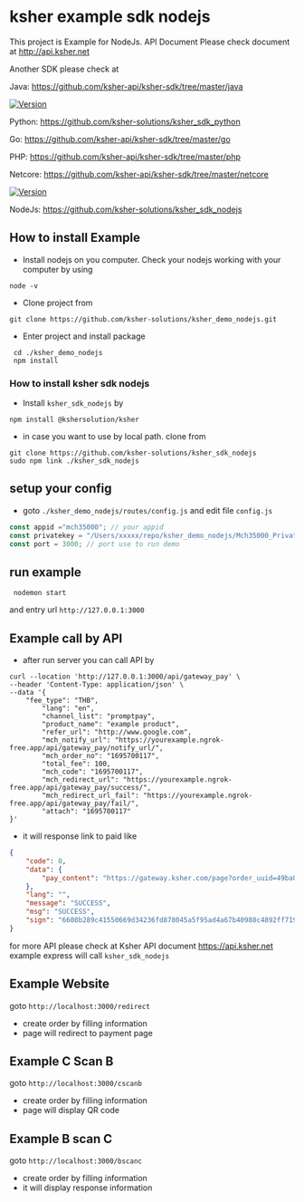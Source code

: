  
# ksher example sdk nodejs

This project is Example for NodeJs. API Document Please check document at http://api.ksher.net

Another SDK please check at

Java: https://github.com/ksher-api/ksher-sdk/tree/master/java

[![Version](https://img.shields.io/pypi/v/ksher)](https://pypi.org/project/ksher/)

Python: https://github.com/ksher-solutions/ksher_sdk_python

Go: https://github.com/ksher-api/ksher-sdk/tree/master/go

PHP: https://github.com/ksher-api/ksher-sdk/tree/master/php

Netcore: https://github.com/ksher-api/ksher-sdk/tree/master/netcore

[![Version](https://img.shields.io/npm/v/@kshersolution/ksher)](https://www.npmjs.com/package/@kshersolution/ksher)

NodeJs: https://github.com/ksher-solutions/ksher_sdk_nodejs

## How to install Example

- Install nodejs on you computer. Check your nodejs working with your computer by using

```shell
node -v
```
- Clone project from

```shell
git clone https://github.com/ksher-solutions/ksher_demo_nodejs.git
```
- Enter project and install package
```shell
 cd ./ksher_demo_nodejs
 npm install
```
### How to install ksher sdk nodejs
- Install `ksher_sdk_nodejs` by 

```shell
npm install @kshersolution/ksher
```
- in case you want to use by local path. clone from
```shell
git clone https://github.com/ksher-solutions/ksher_sdk_nodejs
sudo npm link ./ksher_sdk_nodejs
```

## setup your config
- goto `./ksher_demo_nodejs/routes/config.js` and edit file `config.js`

```js
const appid ="mch35000"; // your appid
const privatekey = "/Users/xxxxx/repo/ksher_demo_nodejs/Mch35000_PrivateKey.pem"; // privatekey path
const port = 3000; // port use to run demo
```

## run example
```shell
 nodemon start
```
and entry url `http://127.0.0.1:3000`

## Example call by API
- after run server you can call API by
```shell
curl --location 'http://127.0.0.1:3000/api/gateway_pay' \
--header 'Content-Type: application/json' \
--data '{
    "fee_type": "THB",
        "lang": "en",
        "channel_list": "promptpay",
        "product_name": "example product",
        "refer_url": "http://www.google.com",
        "mch_notify_url": "https://yourexample.ngrok-free.app/api/gateway_pay/notify_url/",
        "mch_order_no": "1695700117",
        "total_fee": 100,
        "mch_code": "1695700117",
        "mch_redirect_url": "https://yourexample.ngrok-free.app/api/gateway_pay/success/",
        "mch_redirect_url_fail": "https://yourexample.ngrok-free.app/api/gateway_pay/fail/",
        "attach": "1695700117"
}'
```
- it will response link to paid like

```json
{
    "code": 0,
    "data": {
        "pay_content": "https://gateway.ksher.com/page?order_uuid=49ba030e7e1711ea97e652540075451d"
    },
    "lang": "",
    "message": "SUCCESS",
    "msg": "SUCCESS",
    "sign": "6608b289c41550669d34236fd878045a5f95ad4a67b40988c4892ff71972ce2d809f453284b81c2c64dea5fbee826e6e81bf67a1644439a7e7917e555fbf8a9e"
}
```
for more API please check at Ksher API document https://api.ksher.net
example express will call `ksher_sdk_nodejs`

## Example Website
goto `http://localhost:3000/redirect`
- create order by filling information
- page will redirect to payment page

## Example C Scan B
goto `http://localhost:3000/cscanb`
- create order by filling information
- page will display QR code

## Example B scan C
goto `http://localhost:3000/bscanc`
- create order by filling information
- it will display response information